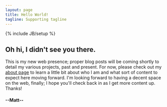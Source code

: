 ```yaml
---
layout: page
title: Hello World!
tagline: Supporting tagline
---
```

{% include JB/setup %}

## Oh hi, I didn't see you there.
This is my new web presence; proper blog posts will be coming shortly to detail my various projects, past and present. For now, please check out my <a href="/about/">about page</a> to learn a little bit about who I am and what sort of content to expect here moving forward. I'm looking forward to having a decent space on the web, finally; I hope you'll check back in as I get more content up. Thanks!

#### --Matt--
